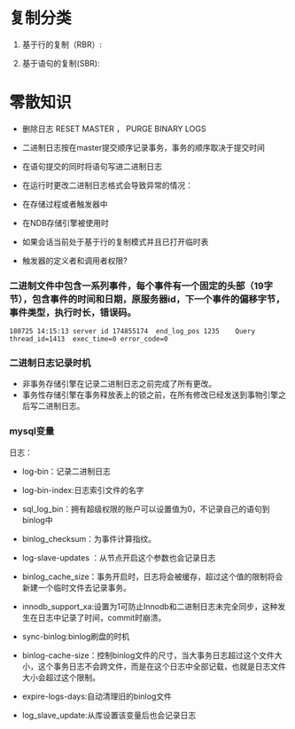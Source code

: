 # 复制分类

1. 基于行的复制（RBR）:

2. 基于语句的复制(SBR):

# 零散知识
- 删除日志 RESET MASTER ， PURGE BINARY LOGS


- 二进制日志按在master提交顺序记录事务，事务的顺序取决于提交时间

- 在语句提交的同时将语句写进二进制日志

- 在运行时更改二进制日志格式会导致异常的情况：
 - 在存储过程或者触发器中
 - 在NDB存储引擎被使用时
 - 如果会话当前处于基于行的复制模式并且已打开临时表



- 触发器的定义者和调用者权限?



### 二进制文件中包含一系列事件，每个事件有一个固定的头部（19字节），包含事件的时间和日期，原服务器id，下一个事件的偏移字节，事件类型，执行时长，错误码。

```180725 14:15:13 server id 174855174  end_log_pos 1235 	Query	thread_id=1413	exec_time=0	error_code=0```


### 二进制日志记录时机
- 非事务存储引擎在记录二进制日志之前完成了所有更改。
- 事务性存储引擎在事务释放表上的锁之前，在所有修改已经发送到事物引擎之后写二进制日志。


### mysql变量
日志：
- log-bin：记录二进制日志
- log-bin-index:日志索引文件的名字
- sql_log_bin：拥有超级权限的账户可以设置值为0，不记录自己的语句到binlog中
- binlog_checksum：为事件计算指纹。
- log-slave-updates ：从节点开启这个参数也会记录日志

- binlog_cache_size：事务开启时，日志将会被缓存，超过这个值的限制将会新建一个临时文件去记录事务。
- innodb_support_xa:设置为1可防止Innodb和二进制日志未完全同步，这种发生在日志中记录了时间，commit时崩溃。
- sync-binlog:binlog刷盘的时机
- binlog-cache-size：控制binlog文件的尺寸，当大事务日志超过这个文件大小，这个事务日志不会跨文件，而是在这个日志中全部记载，也就是日志文件大小会超过这个限制。
- expire-logs-days:自动清理旧的binlog文件
- log_slave_update:从库设置该变量后也会记录日志

